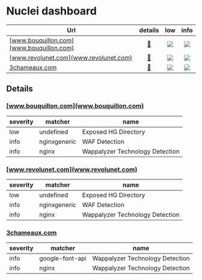 # Nuclei dashboard


Url                  | details | low | info
---------------------|:-------:|:---: | :---:
[www.bouquillon.com](www.bouquillon.com) | [🔎](#wwwbouquilloncom) | ![](https://img.shields.io/static/v1?label=low&message=1&color=orange) | ![](https://img.shields.io/static/v1?label=info&message=2&color=success)
[www.revolunet.com](www.revolunet.com) | [🔎](#wwwrevolunetcom) | ![](https://img.shields.io/static/v1?label=low&message=1&color=orange) | ![](https://img.shields.io/static/v1?label=info&message=2&color=success)
[3chameaux.com](3chameaux.com) | [🔎](#3chameauxcom) | ![](https://img.shields.io/static/v1?label=low&message=0&color=orange) | ![](https://img.shields.io/static/v1?label=info&message=2&color=success)


## Details

### [www.bouquillon.com](www.bouquillon.com)

severity | matcher | name
---------|---------|---------
low | undefined | Exposed HG Directory
info | nginxgeneric | WAF Detection
info | nginx | Wappalyzer Technology Detection


### [www.revolunet.com](www.revolunet.com)

severity | matcher | name
---------|---------|---------
low | undefined | Exposed HG Directory
info | nginxgeneric | WAF Detection
info | nginx | Wappalyzer Technology Detection


### [3chameaux.com](3chameaux.com)

severity | matcher | name
---------|---------|---------
info | google-font-api | Wappalyzer Technology Detection
info | nginx | Wappalyzer Technology Detection


